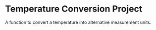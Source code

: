 # Temperature Conversion Project

A function to convert a temperature into alternative measurement units.
